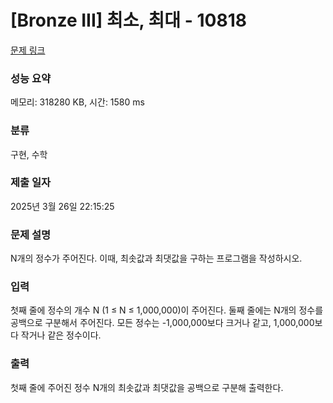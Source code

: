 # [Bronze III] 최소, 최대 - 10818 
 
 [문제 링크](https://www.acmicpc.net/problem/10818) 
 
 ### 성능 요약
 
 메모리: 318280 KB, 시간: 1580 ms
 
 ### 분류
 
 구현, 수학
 
 ### 제출 일자
 
 2025년 3월 26일 22:15:25
 
 ### 문제 설명
 
 <p>N개의 정수가 주어진다. 이때, 최솟값과 최댓값을 구하는 프로그램을 작성하시오.</p>
 
 ### 입력 
 
  <p>첫째 줄에 정수의 개수 N (1 ≤ N ≤ 1,000,000)이 주어진다. 둘째 줄에는 N개의 정수를 공백으로 구분해서 주어진다. 모든 정수는 -1,000,000보다 크거나 같고, 1,000,000보다 작거나 같은 정수이다.</p>
 
 ### 출력 
 
  <p>첫째 줄에 주어진 정수 N개의 최솟값과 최댓값을 공백으로 구분해 출력한다.</p>


